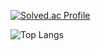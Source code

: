 [![Solved.ac Profile](http://mazassumnida.wtf/api/generate_badge?boj=royallhs)](https://solved.ac/royallhs)

![Top Langs](https://github-readme-stats.vercel.app/api/top-langs/?username=Hwasoo-Jeon&layout=compact&theme=dracula)

<!--
**Hwasoo-Jeon/Hwasoo-Jeon** is a ✨ _special_ ✨ repository because its `README.md` (this file) appears on your GitHub profile.

Here are some ideas to get you started:

- 🔭 I’m currently working on ...
- 🌱 I’m currently learning ...
- 👯 I’m looking to collaborate on ...
- 🤔 I’m looking for help with ...
- 💬 Ask me about ...
- 📫 How to reach me: ...
- 😄 Pronouns: ...
- ⚡ Fun fact: ...
-->
